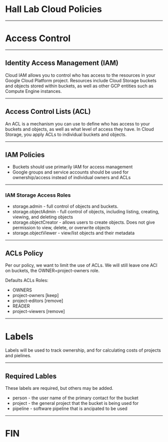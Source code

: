 # Hall Lab Cloud Policies

---

# Access Control

---

## Identity Access Management (IAM)

Cloud IAM allows you to control who has access to the resources in your Google Cloud Platform project. Resources include Cloud Storage buckets and objects stored within buckets, as well as other GCP entities such as Compute Engine instances.

---

## Access Control Lists (ACL)
An ACL is a mechanism you can use to define who has access to your buckets and objects, as well as what level of access they have. In Cloud Storage, you apply ACLs to individual buckets and objects.

---

## IAM Policies

* Buckets should use primarily IAM for access management
* Google groups and service accounts should be used for ownership/access instead of individual owners and ACLs

---

### IAM Storage Access Roles

* storage.admin - full control of objects and buckets. 
* storage.objectAdmin - full control of objects, including listing, creating, viewing, and deleting objects
* storage.objectCreator	 - allows users to create objects. Does not give permission to view, delete, or overwrite objects
* storage.objectViewer - view/list objects and their metadata

---

## ACLs Policy

Per our policy, we want to limit the use of ACLs. We will still leave one ACl on buckets, the OWNER=project-owners role.

Defaults ACLs Roles:
* OWNERS
 * project-owners [keep]
 * project-editors [remove]
* READER
 * project-viewers [remove]

---

# Labels

Labels will be used to track ownership, and for calculating costs of projects and pielines.

---

## Required Lables

These labels are required, but others may be added.

* person - the user name of the primary contact for the bucket
* project - the general project that the bucket is being used for
* pipeline - software pipeline that is ancipated to be used

---

# FIN
